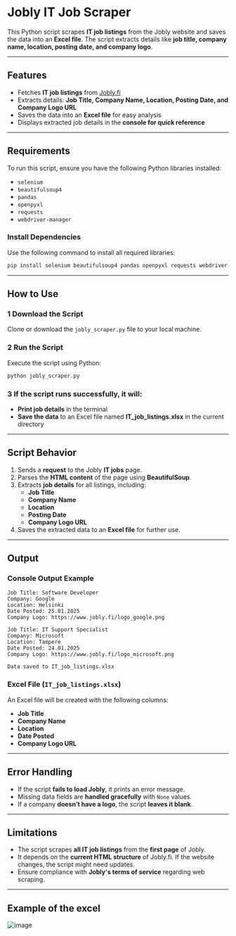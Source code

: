 # Jobly IT Job Scraper  
This Python script scrapes **IT job listings** from the Jobly website and saves the data into an **Excel file**. The script extracts details like **job title, company name, location, posting date, and company logo**.  

---

## Features  
- Fetches **IT job listings** from [Jobly.fi](https://www.jobly.fi/)  
- Extracts details: **Job Title, Company Name, Location, Posting Date, and Company Logo URL**  
- Saves the data into an **Excel file** for easy analysis  
- Displays extracted job details in the **console for quick reference**  

---

## Requirements  
To run this script, ensure you have the following Python libraries installed:  

- `selenium`  
- `beautifulsoup4`  
- `pandas`  
- `openpyxl`  
- `requests`  
- `webdriver-manager`  

### Install Dependencies  
Use the following command to install all required libraries:  
```sh  
pip install selenium beautifulsoup4 pandas openpyxl requests webdriver-manager  
```

---

## How to Use  

### 1️ Download the Script  
Clone or download the `jobly_scraper.py` file to your local machine.  

### 2️ Run the Script 
Execute the script using Python:  
```sh  
python jobly_scraper.py  
```

### 3️ If the script runs successfully, it will:  
- **Print job details** in the terminal  
- **Save the data** to an Excel file named **IT_job_listings.xlsx** in the current directory  

---

##  Script Behavior  
1. Sends a **request** to the Jobly **IT jobs** page.  
2. Parses the **HTML content** of the page using **BeautifulSoup**.  
3. Extracts **job details** for all listings, including:  
   - **Job Title**  
   - **Company Name**  
   - **Location**  
   - **Posting Date**  
   - **Company Logo URL**  
4. Saves the extracted data to an **Excel file** for further use.  

---

##  Output  

###  Console Output Example  
```
Job Title: Software Developer  
Company: Google  
Location: Helsinki  
Date Posted: 25.01.2025  
Company Logo: https://www.jobly.fi/logo_google.png  

Job Title: IT Support Specialist  
Company: Microsoft  
Location: Tampere  
Date Posted: 24.01.2025  
Company Logo: https://www.jobly.fi/logo_microsoft.png  

Data saved to IT_job_listings.xlsx  
```

### Excel File (`IT_job_listings.xlsx`)  
An Excel file will be created with the following columns:  
- **Job Title**  
- **Company Name**  
- **Location**  
- **Date Posted**  
- **Company Logo URL**  

---

## Error Handling  
- If the script **fails to load Jobly**, it prints an error message.  
- Missing data fields are **handled gracefully** with `None` values.  
- If a company **doesn’t have a logo**, the script **leaves it blank**.  

---

## Limitations  
- The script scrapes **all IT job listings** from the **first page** of Jobly.  
- It depends on the **current HTML structure** of Jobly.fi. If the website changes, the script might need updates.  
- Ensure compliance with **Jobly's terms of service** regarding web scraping.  

---

## Example of the excel 
![image](https://github.com/user-attachments/assets/6f4e2ac3-6ef7-40ad-ac61-feee71030cbd)

